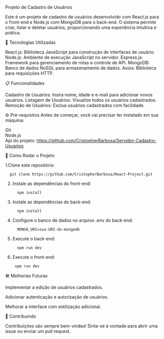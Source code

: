 Projeto de Cadastro de Usuários

Este é um projeto de cadastro de usuários desenvolvido com React.js para o front-end e Node.js com MongoDB para o back-end. O sistema permite criar, listar e deletar usuários, proporcionando uma experiência intuitiva e prática.

🚀 Tecnologias Utilizadas

React.js: Biblioteca JavaScript para construção de interfaces de usuário.
Node.js: Ambiente de execução JavaScript no servidor.
Express.js: Framework para gerenciamento de rotas e controle de API.
MongoDB: Banco de dados NoSQL para armazenamento de dados.
Axios: Biblioteca para requisições HTTP.

📋 Funcionalidades

Cadastro de Usuários: Insira nome, idade e e-mail para adicionar novos usuários.
Listagem de Usuários: Visualize todos os usuários cadastrados.
Remoção de Usuários: Exclua usuários cadastrados com facilidade.

⚙️ Pré-requisitos
Antes de começar, você vai precisar ter instalado em sua máquina:

Git <br>
Node.js <br>
Api do projeto: https://github.com/CristopherBarbosa/Servidor-Cadastro-Usuarios

🚀 Como Rodar o Projeto

   1.Clone este repositório:

      git clone https://github.com/CristopherBarbosa/React-Project.git

2. Instale as dependências do front-end:
   
         npm install

3. Instale as dependências do back-end:

         npm install

4. Configure o banco de dados no arquivo .env do back-end:

         MONGO_URI=sua-URI-do-mongodb

5. Execute o back-end:

         npm run dev

6. Execute o front-end:

        npm run dev

🛠️ Melhorias Futuras

Implementar a edição de usuários cadastrados.

Adicionar autenticação e autorização de usuários.

Melhorar a interface com estilização adicional.

🤝 Contribuindo

Contribuições são sempre bem-vindas! Sinta-se à vontade para abrir uma issue ou enviar um pull request.
